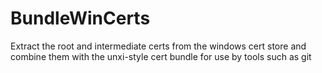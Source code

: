 # BundleWinCerts
Extract the root and intermediate certs from the windows cert store and combine them with the unxi-style cert bundle for use by tools such as git
